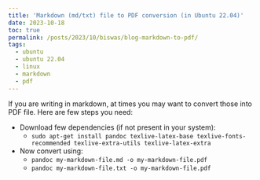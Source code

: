 ```yaml
---
title: 'Markdown (md/txt) file to PDF conversion (in Ubuntu 22.04)'
date: 2023-10-18
toc: true
permalink: /posts/2023/10/biswas/blog-markdown-to-pdf/
tags:
  - ubuntu
  - ubuntu 22.04
  - linux
  - markdown
  - pdf
---
```


If you are writing in markdown, at times you may want to convert those into PDF file. Here are few steps you need:

* Download few dependencies (if not present in your system):
  * `sudo apt-get install pandoc texlive-latex-base texlive-fonts-recommended texlive-extra-utils texlive-latex-extra`
* Now convert using:
  * `pandoc my-markdown-file.md -o my-markdown-file.pdf`
  * `pandoc my-markdown-file.txt -o my-markdown-file.pdf`